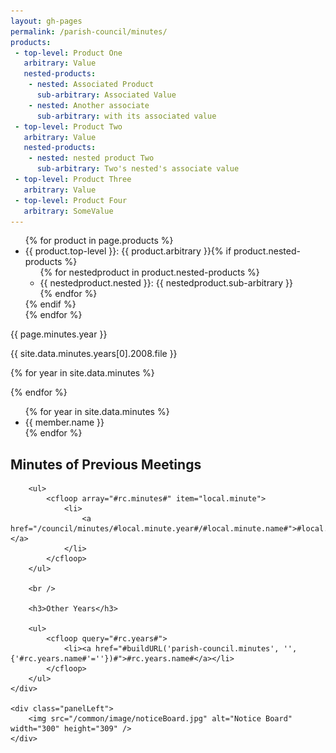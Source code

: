```yaml
---
layout: gh-pages
permalink: /parish-council/minutes/
products:
 - top-level: Product One
   arbitrary: Value
   nested-products:
    - nested: Associated Product
      sub-arbitrary: Associated Value
    - nested: Another associate
      sub-arbitrary: with its associated value
 - top-level: Product Two
   arbitrary: Value
   nested-products:
    - nested: nested product Two
      sub-arbitrary: Two's nested's associate value
 - top-level: Product Three
   arbitrary: Value
 - top-level: Product Four
   arbitrary: SomeValue
---
```


<ul>{% for product in page.products %}
  <li>{{ product.top-level }}: {{ product.arbitrary }}{% if product.nested-products %}
    <ul>
    {% for nestedproduct in product.nested-products %}  <li>{{ nestedproduct.nested }}: {{ nestedproduct.sub-arbitrary }}</li>
    {% endfor %}</ul>
  {% endif %}</li>{% endfor %}
</ul>


{{ page.minutes.year }}

{{ site.data.minutes.years[0].2008.file }}


{% for year in site.data.minutes %}

{% endfor %}


<ul>
	{% for year in site.data.minutes %}
		<li>
			{{ member.name }}
		</li>
	{% endfor %}
</ul>


<cfoutput>
	<div class="panelLeft">
		<h2>Minutes of Previous Meetings</h2>

		<ul>
			<cfloop array="#rc.minutes#" item="local.minute">
				<li>
					<a href="/council/minutes/#local.minute.year#/#local.minute.name#">#local.minute.date#</a>
				</li>
			</cfloop>
		</ul>

		<br />

		<h3>Other Years</h3>

		<ul>
			<cfloop query="#rc.years#">
				<li><a href="#buildURL('parish-council.minutes', '', {'#rc.years.name#'=''})#">#rc.years.name#</a></li>
			</cfloop>
		</ul>
	</div>

	<div class="panelLeft">
		<img src="/common/image/noticeBoard.jpg" alt="Notice Board" width="300" height="309" />
	</div>
</cfoutput>
